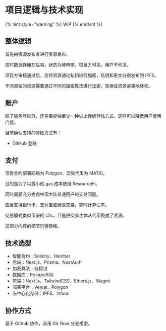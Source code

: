 # 项目逻辑与技术实现

{% hint style="warning" %}
WIP
{% endhint %}

## 整体逻辑

首先由资源发布者进行资源发布。

这时数据存储在后端，状态为待审核。项目方可见，用户不可见。

项目方审核通过后，会将资源通过私钥进行加密，私钥和密文分别发布到 IPFS。

不同类型的资源需要通过不同的加密算法进行加密，来保证资源紧凑地体积。

## 账户

除了钱包登陆外，还需要提供至少一种以上传统登陆方式。这样可以降低用户使用门槛。

目前确认支持的登陆方式有：

* GitHub 登陆

## 支付

项目合约部署网络为 Polygon，交易代币为 MATIC。

目的是为了以最小的 gas 成本使用 ResourceFi。

同时需要充分考虑中国大陆普通用户的支付问题。

应当支持银行卡、支付宝或微信交易，实时计算汇率。

交易模式类似币安的 c2c，只是把交易主体从代币换成了资源。

这部分内容的细节仍待商榷。

## 技术选型

* 智能合约：Solidity、Hardhat
* 后端：Next.js、Prisma、NextAuth
* 加密算法：待探讨
* 数据库：PostgreSQL
* 前端：Next.js、TailwindCSS、Ethers.js、Wagmi
* 部署平台：Vercel、Polygon
* 去中心化存储：IPFS、Infura

## 协作方式

基于 Github 协作，采用 Git Flow 分支模型。

